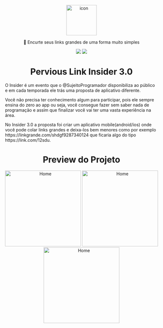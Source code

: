 <div align="center">
  <img border="0" src="https://user-images.githubusercontent.com/51729214/121049802-6d6bd900-c78e-11eb-9c9d-b8c0b2b4153b.png" alt="icon" width="100"/>
  <p align="center">🚀 Encurte seus links grandes de uma forma muito simples</p>
  <img src="https://img.shields.io/github/followers/erikpervious?style=social" />
  <img src="https://img.shields.io/badge/version-1.0.0-blue" />
</div>

<h1 align="center">Pervious Link Insider 3.0</h1>

<p>O Insider é um evento que o @SujeitoProgramador disponibiliza ao público e em cada temporada ele trás uma proposta de aplicativo diferente.</p>

<p>Você não precisa ter conhecimento algum para participar, pois ele sempre ensina do zero ao app ou seja, você consegue fazer sem saber nada de programação e assim que  finalizar você vai ter uma vasta experiência na área.</p>

<p>No Insider 3.0 a proposta foi criar um aplicativo mobile(android/ios) onde você pode colar links grandes e deixa-los bem menores como por exemplo https://linkgrande.com/shdgf9287340124 que ficaria algo do tipo https://link.com/12sdu.</p>

<h1 align="center">Preview do Projeto</h1>

<div align="center">
<img src="https://user-images.githubusercontent.com/51729214/121106622-c19daa00-c7dc-11eb-83c9-c43d142a49e6.png" alt="Home" width="250" border="0" />
<img src="https://user-images.githubusercontent.com/51729214/121106718-f01b8500-c7dc-11eb-8db6-ec77db2ba99f.png" alt="Home" width="250" border="0" />
<img src="https://user-images.githubusercontent.com/51729214/121106720-f14cb200-c7dc-11eb-9fa1-a2556a3fa620.png" alt="Home" width="250" border="0" />
</div>
